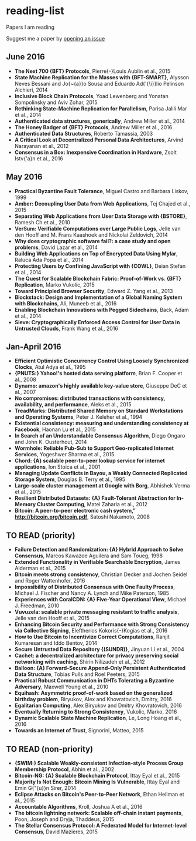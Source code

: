 # reading-list
Papers I am reading

Suggest me a paper by [opening an issue](https://github.com/nicola/reading-list/issues/new)


## June 2016 

-  **The Next 700 {BFT} Protocols**, Pierre{-}Louis Aublin  et al., 2015
-  **State Machine Replication for the Masses with {BFT-SMART}**, Alysson  Neves Bessani and               Jo{\~{a}}o Sousa and
               Eduardo Ad{\'{\i}}lio Pelinson Alchieri, 2014
-  **Inclusive Block Chain Protocols**, Yoad  Lewenberg and               Yonatan Sompolinsky and
               Aviv Zohar, 2015
-  **Rethinking State-Machine Replication for Parallelism**, Parisa Jalili Mar et al., 2014
-  **Authenticated data structures, generically**, Andrew Miller  et al., 2014
-  **The Honey Badger of {BFT} Protocols**, Andrew Miller  et al., 2016
-  **Authenticated Data Structures**, Roberto  Tamassia, 2003
-  **A Critical Look at Decentralized Personal Data Architectures**, Arvind Narayanan  et al., 2012
-  **Consensus in a Box: Inexpensive Coordination in Hardware**, Zsolt Istv{\'a}n  et al., 2016

## May 2016 

-  **Practical Byzantine Fault Tolerance**, Miguel  Castro and               Barbara Liskov, 1999
-  **Amber: Decoupling User Data from Web Applications**, Tej Chajed  et al., 2015
-  **Separating Web Applications from User Data Storage with {BSTORE}**, Ramesh Ch et al., 2010
-  **VerSum: Verifiable Computations over Large Public Logs**, Jelle  van den Hooff and               M. Frans Kaashoek and
               Nickolai Zeldovich, 2014
-  **Why does cryptographic software fail?: a case study and open problems**, David Lazar  et al., 2014
-  **Building Web Applications on Top of Encrypted Data Using Mylar**, Raluca Ada Popa  et al., 2014
-  **Protecting Users by Confining JavaScript with {COWL}**, Deian Stefan  et al., 2014
-  **The Quest for Scalable Blockchain Fabric: Proof-of-Work vs. {BFT}
               Replication**, Marko  Vukolic, 2015
-  **Toward Principled Browser Security**, Edward Z. Yang  et al., 2013
-  **Blockstack: Design and Implementation of a Global Naming System with Blockchains**, Ali, Muneeb  et al., 2016
-  **Enabling Blockchain Innovations with Pegged Sidechains**, Back, Adam  et al., 2014
-  **Sieve: Cryptographically Enforced Access Control for User Data in Untrusted Clouds**, Frank Wang  et al., 2016

## Jan-April 2016 

-  **Efficient Optimistic Concurrency Control Using Loosely Synchronized
               Clocks**, Atul Adya  et al., 1995
-  **{PNUTS:} Yahoo!'s hosted data serving platform**, Brian F. Cooper  et al., 2008
-  **Dynamo: amazon's highly available key-value store**, Giuseppe DeC et al., 2007
-  **No compromises: distributed transactions with consistency, availability,
               and performance**, Aleks et al., 2015
-  **TreadMarks: Distributed Shared Memory on Standard Workstations and
               Operating Systems**, Peter J. Keleher  et al., 1994
-  **Existential consistency: measuring and understanding consistency at
               Facebook**, Haonan Lu  et al., 2015
-  **In Search of an Understandable Consensus Algorithm**, Diego  Ongaro and               John K. Ousterhout, 2014
-  **Wormhole: Reliable Pub-Sub to Support Geo-replicated Internet Services**, Yogeshwer Sharma  et al., 2015
-  **Chord: {A} scalable peer-to-peer lookup service for internet applications**, Ion Stoica  et al., 2001
-  **Managing Update Conflicts in Bayou, a Weakly Connected Replicated
               Storage System**, Douglas B. Terry  et al., 1995
-  **Large-scale cluster management at Google with Borg**, Abhishek Verma  et al., 2015
-  **Resilient Distributed Datasets: {A} Fault-Tolerant Abstraction for
               In-Memory Cluster Computing**, Matei Zaharia  et al., 2012
-  **Bitcoin: A peer-to-peer electronic cash system,” http://bitcoin.org/bitcoin.pdf**, Satoshi  Nakamoto, 2008

## TO READ (priority) 

-  **Failure Detection and Randomization: {A} Hybrid Approach to Solve
               Consensus**, Marcos  Kawazoe Aguilera and               Sam Toueg, 1998
-  **Extended Functionality in Verifiable Searchable Encryption**, James Alderman  et al., 2015
-  **Bitcoin meets strong consistency**, Christian  Decker and Jochen Seidel and Roger Wattenhofer, 2016
-  **Impossibility of Distributed Consensus with One Faulty Process**, Michael  J. Fischer and               Nancy A. Lynch and
               Mike Paterson, 1985
-  **Experiences with CoralCDN: {A} Five-Year Operational View**, Michael  J. Freedman, 2010
-  **Vuvuzela: scalable private messaging resistant to traffic analysis**, Jelle van den Hooff  et al., 2015
-  **Enhancing Bitcoin Security and Performance with Strong Consistency
               via Collective Signing**, Eleftherios Kokoris{-}Kogias  et al., 2016
-  **How to Use Bitcoin to Incentivize Correct Computations**, Ranjit  Kumaresan and               Iddo Bentov, 2014
-  **Secure Untrusted Data Repository {(SUNDR)}**, Jinyuan Li  et al., 2004
-  **Cachet: a decentralized architecture for privacy preserving social
               networking with caching**, Shirin Nilizadeh  et al., 2012
-  **Balloon: {A} Forward-Secure Append-Only Persistent Authenticated Data
               Structure**, Tobias  Pulls and               Roel Peeters, 2015
-  **Practical Robust Communication in DHTs Tolerating a Byzantine Adversary**, Maxwell Young  et al., 2010
-  **Equihash: Asymmetric proof-of-work based on the generalized birthday problem**, Biryukov,  Alex and Khovratovich, Dmitry, 2016
-  **Egalitarian Computing**, Alex  Biryukov and Dmitry Khovratovich, 2016
-  **Eventually Returning to Strong Consistency**, Vukolic,  Marko, 2016
-  **Dynamic Scalable State Machine Replication**, Le, Long Hoang  et al., 2016
-  **Towards an Internet of Trust**, Signorini,  Matteo, 2015

## TO READ (non-priority) 

-  **{SWIM:} Scalable Weakly-consistent Infection-style Process Group Membership
               Protocol**, Abhin et al., 2002
-  **Bitcoin-NG: {A} Scalable Blockchain Protocol**, Ittay Eyal  et al., 2015
-  **Majority Is Not Enough: Bitcoin Mining Is Vulnerable**, Ittay  Eyal and               Emin G{\"{u}}n Sirer, 2014
-  **Eclipse Attacks on Bitcoin's Peer-to-Peer Network**, Ethan Heilman  et al., 2015
-  **Accountable Algorithms**, Kroll, Joshua A  et al., 2016
-  **The bitcoin lightning network: Scalable off-chain instant payments**, Poon,  Joseph and Dryja, Thaddeus, 2015
-  **The Stellar Consensus Protocol: A Federated Model for Internet-level Consensus**, David  Mazières, 2015
